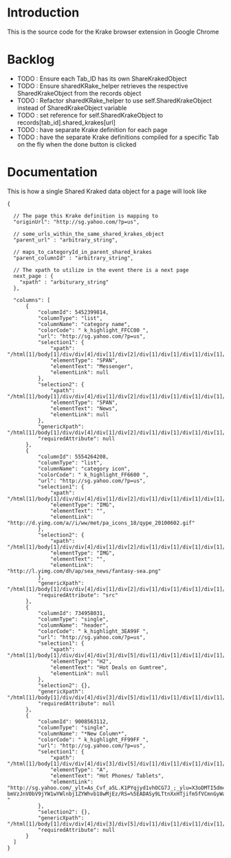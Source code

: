 Introduction 
===
This is the source code for the Krake browser extension in Google Chrome

Backlog
===
- TODO : Ensure each Tab_ID has its own ShareKrakedObject
- TODO : Ensure sharedKRake_helper retrieves the respective SharedKrakeObject from the records object
- TODO : Refactor sharedKRake_helper to use self.SharedKrakeObject instead of SharedKrakeObject variable
- TODO : set reference for self.SharedKrakeObject to records[tab_id].shared_krakes[url] 
- TODO : have separate Krake definition for each page
- TODO : have the separate Krake definitions compiled for a specific Tab on the fly when the done button is clicked

Documentation
===
This is how a single Shared Kraked data object for a page will look like

    {
      
      // The page this Krake definition is mapping to
      "originUrl": "http://sg.yahoo.com/?p=us",
            
      // some_urls_within_the_same_shared_krakes_object
      "parent_url" : "arbitrary_string",
      
      // maps_to_categoryId_in_parent_shared_krakes
      "parent_columnId" : "arbitrary_string",
      
      // The xpath to utilize in the event there is a next page
      next_page : {
        "xpath" : "arbiturary_string"
      },
      
      "columns": [
          {
              "columnId": 5452399814,
              "columnType": "list",
              "columnName": "category name",
              "colorCode": " k_highlight_FFCC00 ",
              "url": "http://sg.yahoo.com/?p=us",
              "selection1": {
                  "xpath": "/html[1]/body[1]/div/div[4]/div[1]/div[2]/div[1]/div[1]/div[1]/div[1]/div[2]/ol[1]/li[2]/a[1]/span[2]",
                  "elementType": "SPAN",
                  "elementText": "Messenger",
                  "elementLink": null
              },
              "selection2": {
                  "xpath": "/html[1]/body[1]/div/div[4]/div[1]/div[2]/div[1]/div[1]/div[1]/div[1]/div[2]/ol[1]/li[3]/a[1]/span[2]",
                  "elementType": "SPAN",
                  "elementText": "News",
                  "elementLink": null
              },
              "genericXpath": "/html[1]/body[1]/div/div[4]/div[1]/div[2]/div[1]/div[1]/div[1]/div[1]/div[2]/ol[1]/li/a[1]/span[2]",
              "requiredAttribute": null
          },
          {
              "columnId": 5554264208,
              "columnType": "list",
              "columnName": "category icon",
              "colorCode": " k_highlight_FF6600 ",
              "url": "http://sg.yahoo.com/?p=us",
              "selection1": {
                  "xpath": "/html[1]/body[1]/div/div[4]/div[1]/div[2]/div[1]/div[1]/div[1]/div[1]/div[2]/ol[1]/li[7]/a[1]/span[1]/img[1]",
                  "elementType": "IMG",
                  "elementText": "",
                  "elementLink": "http://d.yimg.com/a//i/ww/met/pa_icons_18/qype_20100602.gif"
              },
              "selection2": {
                  "xpath": "/html[1]/body[1]/div/div[4]/div[1]/div[2]/div[1]/div[1]/div[1]/div[1]/div[2]/ol[1]/li[6]/a[1]/span[1]/img[1]",
                  "elementType": "IMG",
                  "elementText": "",
                  "elementLink": "http://l.yimg.com/dh/ap/sea_news/fantasy-sea.png"
              },
              "genericXpath": "/html[1]/body[1]/div/div[4]/div[1]/div[2]/div[1]/div[1]/div[1]/div[1]/div[2]/ol[1]/li/a[1]/span[1]/img[1]",
              "requiredAttribute": "src"
          },
          {
              "columnId": 734958031,
              "columnType": "single",
              "columnName": "header",
              "colorCode": " k_highlight_3EA99F ",
              "url": "http://sg.yahoo.com/?p=us",
              "selection1": {
                  "xpath": "/html[1]/body[1]/div/div[4]/div[3]/div[5]/div[1]/div[1]/div[1]/div[1]/ul[1]/li[1]/div[1]/div[1]/div[1]/div[1]/div[1]/h2[1]",
                  "elementType": "H2",
                  "elementText": "Hot Deals on Gumtree",
                  "elementLink": null
              },
              "selection2": {},
              "genericXpath": "/html[1]/body[1]/div/div[4]/div[3]/div[5]/div[1]/div[1]/div[1]/div[1]/ul[1]/li[1]/div[1]/div[1]/div[1]/div[1]/div[1]/h2[1]",
              "requiredAttribute": null
          },
          {
              "columnId": 9008563112,
              "columnType": "single",
              "columnName": "*New Column*",
              "colorCode": " k_highlight_FF99FF ",
              "url": "http://sg.yahoo.com/?p=us",
              "selection1": {
                  "xpath": "/html[1]/body[1]/div/div[4]/div[3]/div[5]/div[1]/div[1]/div[1]/div[1]/ul[1]/li[1]/div[1]/div[1]/div[1]/div[2]/ul[1]/li[1]/span[1]/a[1]",
                  "elementType": "A",
                  "elementText": "Hot Phones/ Tablets",
                  "elementLink": "http://sg.yahoo.com/_ylt=As_Cvf_a5L.K1PYqjyd1vhOCG7J_;_ylu=X3oDMTI5dm43c2Uz…bmVzJnV0bV9jYW1wYWlnbj1ZYWhvb18wMjEz/RS=%5EADASy9LTtnXxHTjifm5fVCmnGyWa3I-"
              },
              "selection2": {},
              "genericXpath": "/html[1]/body[1]/div/div[4]/div[3]/div[5]/div[1]/div[1]/div[1]/div[1]/ul[1]/li[1]/div[1]/div[1]/div[1]/div[2]/ul[1]/li[1]/span[1]/a[1]",
              "requiredAttribute": null
          }
      ]
    }